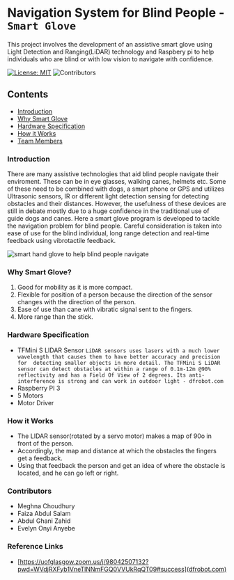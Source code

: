 # Navigation System for Blind People - `Smart Glove`
This project involves the development of an assistive smart glove using Light Detection and Ranging(LiDAR) technology and Raspbery pi to help individuals who are blind or with low vision to navigate with confidence.

[![License: MIT](https://img.shields.io/badge/License-MIT-yellow.svg)](https://opensource.org/licenses/MIT)
![Contributors](https://img.shields.io/github/contributors/EvelynAnyebe/blind-nav-system)

## Contents

* [Introduction](#introduction)
* [Why Smart Glove](#why-Smart-Glove)
* [Hardware Specification](#hardware-specification)
* [How it Works](#how-it-works)
* [Team Members](#team-Members)

### Introduction
There are many assistive technologies that aid blind people navigate their enviroment. These can be in eye glasses, walking canes, helmets etc. Some of these need to be combined with dogs, a smart phone or GPS and utilizes Ultrasonic sensors, IR or different light detection sensing for detecting obstacles and their distances. However, the usefulness of these devices are still in debate mostly due to a huge confidence in the traditional use of guide dogs and canes. Here a smart glove program is developed to tackle the navigation problem for blind people. Careful consideration is taken into ease of use for the blind individual, long range detection and real-time feedback using vibrotactile feedback.
   
![smart hand glove to help blind people navigate](https://res.cloudinary.com/dxsty3st6/image/upload/v1643001489/blind-nav-system/smart_glove_3_pxaxcr.jpg)

### Why Smart Glove?
1. Good for mobility as it is more compact.
2. Flexible for position of a person because the direction of the sensor changes with the direction of the person.
3. Ease of use than cane   with vibratic signal sent to the fingers.
4. More range than the stick.

### Hardware Specification
- TFMini S LIDAR Sensor
`LiDAR sensors uses lasers with a much lower wavelength that causes them to have better accuracy and precision for  detecting smaller objects in more detail. The TFMini S LiDAR sensor can detect obstacles at within a range of 0.1m-12m @90% reflectivity and has a Field Of View of 2 degrees. Its anti-interference is strong and can work in outdoor light - dfrobot.com`
- Raspberry PI 3
- 5 Motors
- Motor Driver

### How it Works
- The LIDAR sensor(rotated by a servo motor) makes a map of 90o in front of the person.
- Accordingly, the map and distance at which the obstacles the fingers get a feedback.
- Using that feedback the person and get an idea of where the obstacle is located, and he can go left or right.
  
### Contributors
- Meghna Choudhury
- Faiza Abdul Salam
- Abdul Ghani Zahid
- Evelyn Onyi Anyebe

### Reference Links
- [https://uofglasgow.zoom.us/j/98042507132?pwd=WVdjRXFyb1VneTlNNmFGQ0VVUkRqQT09#success](dfrobot.com)